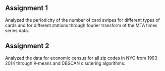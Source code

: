 ## Assignment 1
Analyzed the periodicity of the number of card swipes for different types of cards and for different stations through fourier transform of the MTA times series data.

## Assignment 2
Analyzed the data for economic census for all zip codes in NYC from 1993-2014 through K-means and DBSCAN clsutering algorithms.
